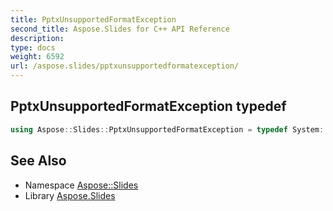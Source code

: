 ```yaml
---
title: PptxUnsupportedFormatException
second_title: Aspose.Slides for C++ API Reference
description: 
type: docs
weight: 6592
url: /aspose.slides/pptxunsupportedformatexception/
---
```

## PptxUnsupportedFormatException typedef




```cpp
using Aspose::Slides::PptxUnsupportedFormatException = typedef System::ExceptionWrapper<Details_PptxUnsupportedFormatException>
```

## See Also

* Namespace [Aspose::Slides](../)
* Library [Aspose.Slides](../../)